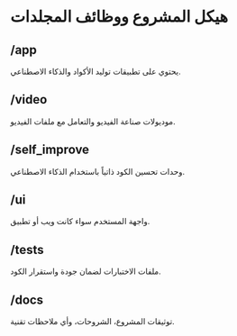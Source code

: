 # هيكل المشروع ووظائف المجلدات

## /app
يحتوي على تطبيقات توليد الأكواد والذكاء الاصطناعي.

## /video
موديولات صناعة الفيديو والتعامل مع ملفات الفيديو.

## /self_improve
وحدات تحسين الكود ذاتياً باستخدام الذكاء الاصطناعي.

## /ui
واجهة المستخدم سواء كانت ويب أو تطبيق.

## /tests
ملفات الاختبارات لضمان جودة واستقرار الكود.

## /docs
توثيقات المشروع، الشروحات، وأي ملاحظات تقنية.
